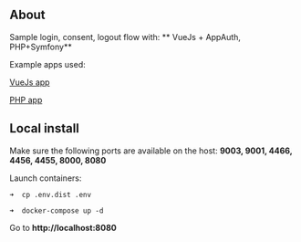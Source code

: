 
## About

Sample login, consent, logout flow with: ** VueJs + AppAuth, PHP+Symfony**

Example apps used: 

[VueJs app](https://github.com/SterlingAr/openid-vuejs-client)

[PHP app](https://github.com/SterlingAr/openid-user-manager)


## Local install 

Make sure the following ports are available on  the host: **9003, 9001, 4466, 4456, 4455, 8000, 8080**

Launch containers:


    ➜  cp .env.dist .env
    
    ➜  docker-compose up -d
    


Go to **http://localhost:8080**